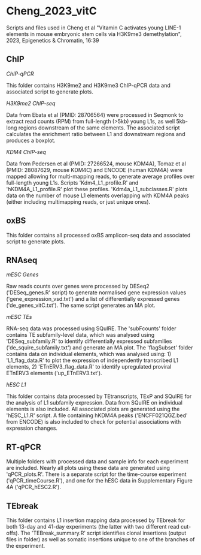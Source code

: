 # Cheng_2023_vitC
Scripts and files used in Cheng et al "Vitamin C activates young LINE-1 elements in mouse embryonic stem cells via H3K9me3 demethylation", 2023, Epigenetics & Chromatin, 16:39


## ChIP

*ChIP-qPCR*

This folder contains H3K9me2 and H3K9me3 ChIP-qPCR data and associated script to generate plots.

*H3K9me2 ChIP-seq*

Data from Ebata et al (PMID: 28706564) were processed in Seqmonk to extract read counts (RPM) from full-length (>5kb) young L1s, as well 5kb-long regions downstream of the same elements. The associated script calculates the enrichment ratio between L1 and downstream regions and produces a boxplot.

*KDM4 ChIP-seq*

Data from Pedersen et al (PMID: 27266524, mouse KDM4A), Tomaz et al (PMID: 28087629, mouse KDM4C) and ENCODE (human KDM4A) were mapped allowing for multi-mapping reads, to generate average profiles over full-length young L1s. Scripts 'Kdm4_L1_profile.R' and 'hKDM4A_L1_profile.R' plot these profiles. 'Kdm4a_L1_subclasses.R' plots data on the number of mouse L1 elements overlapping with KDM4A peaks (either including multimapping reads, or just unique ones).


## oxBS

This folder contains all processed oxBS amplicon-seq data and associated script to generate plots.


## RNAseq

*mESC Genes*

Raw reads counts over genes were processed by DESeq2 ('DESeq_genes.R' script) to generate normalised gene expression values ('gene_expression_vsd.txt') and a list of differentially expressed genes ('de_genes_vitC.txt'). The same script generates an MA plot.

*mESC TEs*

RNA-seq data was processed using SQuIRE. The 'subFcounts' folder contains TE subfamily-level data, which was analysed using 'DESeq_subfamily.R' to identify differentially expressed subfamilies ('de_squire_subfamily.txt') and generate an MA plot. The 'flagSubset' folder contains data on individual elements, which was analysed using: 1) 'L1_flag_data.R' to plot the expression of independently transcribed L1 elements, 2) 'ETnERV3_flag_data.R' to identify upregulated proviral ETnERV3 elements ('up_ETnERV3.txt').

*hESC L1*

This folder contains data processed by TEtranscripts, TExP and SQuIRE for the analysis of L1 subfamily expression. Data from SQuIRE on individual elements is also included. All associated plots are generated using the 'hESC_L1.R' script. A file containing hKDM4A peaks ('ENCFF021QGZ.bed' from ENCODE) is also included to check for potential associations with expression changes.


## RT-qPCR

Multiple folders with processed data and sample info for each experiment are included. Nearly all plots using these data are generated using 'qPCR_plots.R'. There is a separate script for the time-course experiment ('qPCR_timeCourse.R'), and one for the hESC data in Supplementary Figure 4A ('qPCR_hESC2.R').


## TEbreak

This folder contains L1 insertion mapping data processed by TEbreak for both 13-day and 41-day experiments (the latter with two different read cut-offs). The 'TEBreak_summary.R' script identifies clonal insertions (output files in folder) as well as somatic insertions unique to one of the branches of the experiment.


